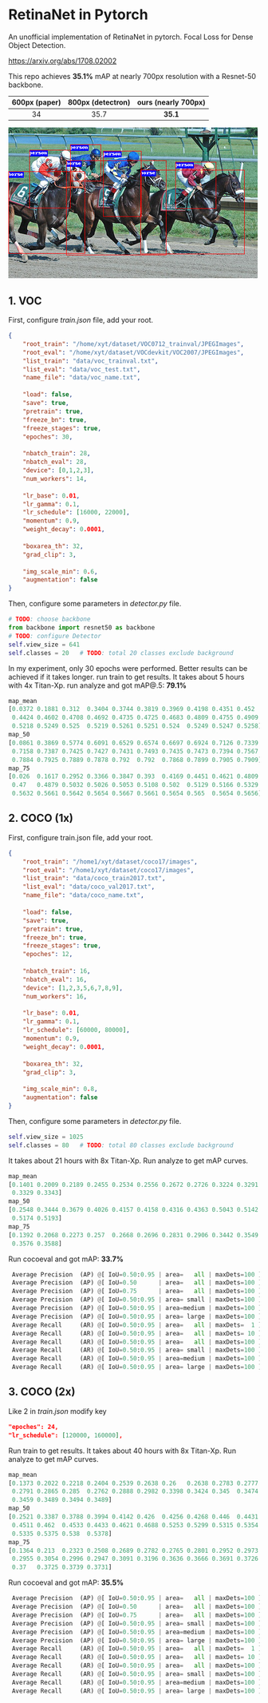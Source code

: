 # RetinaNet in Pytorch

An unofficial implementation of RetinaNet in pytorch. 
Focal Loss for Dense Object Detection.

https://arxiv.org/abs/1708.02002

This repo achieves **35.1%** mAP at nearly 700px resolution with a Resnet-50 backbone. 

| 600px (paper) | 800px (detectron) | ours (nearly 700px) |
| :--: | :---------: | :--: |
| 34 | 35.7 | **35.1** |

![](images/pred_demo.bmp)



## 1. VOC

First, configure *train.json* file, add your root. 

```json
{
    "root_train": "/home/xyt/dataset/VOC0712_trainval/JPEGImages",
    "root_eval": "/home/xyt/dataset/VOCdevkit/VOC2007/JPEGImages",
    "list_train": "data/voc_trainval.txt",
    "list_eval": "data/voc_test.txt",
    "name_file": "data/voc_name.txt",

    "load": false,
    "save": true,
    "pretrain": true,
    "freeze_bn": true,
    "freeze_stages": true,
    "epoches": 30,

    "nbatch_train": 28,
    "nbatch_eval": 28,
    "device": [0,1,2,3],
    "num_workers": 14,

    "lr_base": 0.01,
    "lr_gamma": 0.1,
    "lr_schedule": [16000, 22000],
    "momentum": 0.9,
    "weight_decay": 0.0001,

    "boxarea_th": 32,
    "grad_clip": 3,

    "img_scale_min": 0.6,
    "augmentation": false
}
```

Then, configure some parameters in *detector.py* file.

```python
# TODO: choose backbone
from backbone import resnet50 as backbone
# TODO: configure Detector
self.view_size = 641
self.classes = 20   # TODO: total 20 classes exclude background
```

In my experiment, only 30 epochs were performed. Better results can be achieved if it takes longer.
run train to get results. It takes about 5 hours with 4x Titan-Xp. 
run analyze and got mAP@.5: **79.1%**

```python
map_mean
[0.0372 0.1881 0.312  0.3404 0.3744 0.3819 0.3969 0.4198 0.4351 0.452
 0.4424 0.4602 0.4708 0.4692 0.4735 0.4725 0.4683 0.4809 0.4755 0.4909
 0.5218 0.5249 0.525  0.5219 0.5261 0.5251 0.524  0.5249 0.5247 0.5258]
map_50
[0.0861 0.3869 0.5774 0.6091 0.6529 0.6574 0.6697 0.6924 0.7126 0.7339
 0.7158 0.7387 0.7425 0.7427 0.7431 0.7493 0.7435 0.7473 0.7394 0.7567
 0.7884 0.7925 0.7889 0.7878 0.792  0.792  0.7868 0.7899 0.7905 0.7909]
map_75
[0.026  0.1617 0.2952 0.3366 0.3847 0.393  0.4169 0.4451 0.4621 0.4809
 0.47   0.4879 0.5032 0.5026 0.5053 0.5108 0.502  0.5129 0.5166 0.5329
 0.5632 0.5661 0.5642 0.5654 0.5667 0.5661 0.5654 0.565  0.5654 0.5656]
```



## 2. COCO (1x)

First, configure train.json file, add your root. 

```json
{
    "root_train": "/home1/xyt/dataset/coco17/images",
    "root_eval": "/home1/xyt/dataset/coco17/images",
    "list_train": "data/coco_train2017.txt",
    "list_eval": "data/coco_val2017.txt",
    "name_file": "data/coco_name.txt",

    "load": false,
    "save": true,
    "pretrain": true,
    "freeze_bn": true,
    "freeze_stages": true,
    "epoches": 12,

    "nbatch_train": 16,
    "nbatch_eval": 16,
    "device": [1,2,3,5,6,7,8,9],
    "num_workers": 16,

    "lr_base": 0.01,
    "lr_gamma": 0.1,
    "lr_schedule": [60000, 80000],
    "momentum": 0.9,
    "weight_decay": 0.0001,

    "boxarea_th": 32,
    "grad_clip": 3,

    "img_scale_min": 0.8,
    "augmentation": false
}
```

Then, configure some parameters in *detector.py* file.

```python
self.view_size = 1025
self.classes = 80   # TODO: total 80 classes exclude background
```

It takes about 21 hours with 8x Titan-Xp.  Run analyze to get mAP curves.

```python
map_mean
[0.1401 0.2009 0.2189 0.2455 0.2534 0.2556 0.2672 0.2726 0.3224 0.3291
 0.3329 0.3343]
map_50
[0.2548 0.3444 0.3679 0.4026 0.4157 0.4158 0.4316 0.4363 0.5043 0.5142
 0.5174 0.5193]
map_75
[0.1392 0.2068 0.2273 0.257  0.2668 0.2696 0.2831 0.2906 0.3442 0.3549
 0.3576 0.3588]
```

Run cocoeval and got mAP: **33.7%**

```python
 Average Precision  (AP) @[ IoU=0.50:0.95 | area=   all | maxDets=100 ] = 0.337
 Average Precision  (AP) @[ IoU=0.50      | area=   all | maxDets=100 ] = 0.524
 Average Precision  (AP) @[ IoU=0.75      | area=   all | maxDets=100 ] = 0.361
 Average Precision  (AP) @[ IoU=0.50:0.95 | area= small | maxDets=100 ] = 0.178
 Average Precision  (AP) @[ IoU=0.50:0.95 | area=medium | maxDets=100 ] = 0.370
 Average Precision  (AP) @[ IoU=0.50:0.95 | area= large | maxDets=100 ] = 0.445
 Average Recall     (AR) @[ IoU=0.50:0.95 | area=   all | maxDets=  1 ] = 0.277
 Average Recall     (AR) @[ IoU=0.50:0.95 | area=   all | maxDets= 10 ] = 0.432
 Average Recall     (AR) @[ IoU=0.50:0.95 | area=   all | maxDets=100 ] = 0.462
 Average Recall     (AR) @[ IoU=0.50:0.95 | area= small | maxDets=100 ] = 0.275
 Average Recall     (AR) @[ IoU=0.50:0.95 | area=medium | maxDets=100 ] = 0.501
 Average Recall     (AR) @[ IoU=0.50:0.95 | area= large | maxDets=100 ] = 0.583
```



## 3. COCO (2x)

Like 2 in *train.json* modify key

```json
"epoches": 24,
"lr_schedule": [120000, 160000],
```

Run train to get results. It takes about 40 hours with 8x Titan-Xp. Run analyze to get mAP curves.

```python
map_mean
[0.1373 0.2022 0.2218 0.2404 0.2539 0.2638 0.26   0.2638 0.2783 0.2777
 0.2791 0.2865 0.285  0.2762 0.2888 0.2982 0.3398 0.3424 0.345  0.3474
 0.3459 0.3489 0.3494 0.3489]
map_50
[0.2521 0.3387 0.3788 0.3994 0.4142 0.426  0.4256 0.4268 0.446  0.4431
 0.4511 0.462  0.4533 0.4433 0.4621 0.4688 0.5253 0.5299 0.5315 0.5354
 0.5335 0.5375 0.538  0.5378]
map_75
[0.1364 0.213  0.2323 0.2508 0.2689 0.2782 0.2765 0.2801 0.2952 0.2973
 0.2955 0.3054 0.2996 0.2947 0.3091 0.3196 0.3636 0.3666 0.3691 0.3726
 0.37   0.3725 0.3739 0.3731]
```

Run cocoeval and got mAP: **35.5%**

```python
 Average Precision  (AP) @[ IoU=0.50:0.95 | area=   all | maxDets=100 ] = 0.351
 Average Precision  (AP) @[ IoU=0.50      | area=   all | maxDets=100 ] = 0.541
 Average Precision  (AP) @[ IoU=0.75      | area=   all | maxDets=100 ] = 0.374
 Average Precision  (AP) @[ IoU=0.50:0.95 | area= small | maxDets=100 ] = 0.189
 Average Precision  (AP) @[ IoU=0.50:0.95 | area=medium | maxDets=100 ] = 0.385
 Average Precision  (AP) @[ IoU=0.50:0.95 | area= large | maxDets=100 ] = 0.464
 Average Recall     (AR) @[ IoU=0.50:0.95 | area=   all | maxDets=  1 ] = 0.288
 Average Recall     (AR) @[ IoU=0.50:0.95 | area=   all | maxDets= 10 ] = 0.445
 Average Recall     (AR) @[ IoU=0.50:0.95 | area=   all | maxDets=100 ] = 0.474
 Average Recall     (AR) @[ IoU=0.50:0.95 | area= small | maxDets=100 ] = 0.291
 Average Recall     (AR) @[ IoU=0.50:0.95 | area=medium | maxDets=100 ] = 0.519
 Average Recall     (AR) @[ IoU=0.50:0.95 | area= large | maxDets=100 ] = 0.598
```


